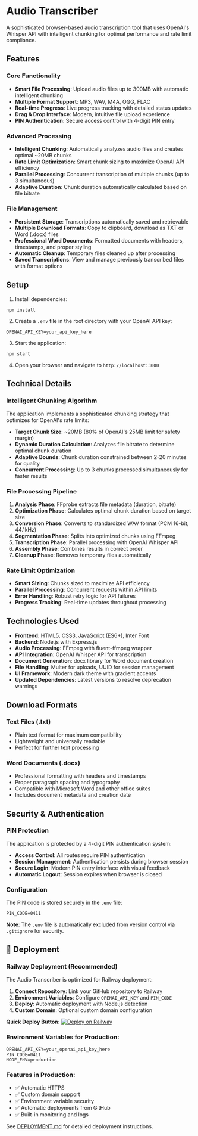 # Audio Transcriber

A sophisticated browser-based audio transcription tool that uses OpenAI's Whisper API with intelligent chunking for optimal performance and rate limit compliance.

## Features

### Core Functionality
- **Smart File Processing**: Upload audio files up to 300MB with automatic intelligent chunking
- **Multiple Format Support**: MP3, WAV, M4A, OGG, FLAC
- **Real-time Progress**: Live progress tracking with detailed status updates
- **Drag & Drop Interface**: Modern, intuitive file upload experience
- **PIN Authentication**: Secure access control with 4-digit PIN entry

### Advanced Processing
- **Intelligent Chunking**: Automatically analyzes audio files and creates optimal ~20MB chunks
- **Rate Limit Optimization**: Smart chunk sizing to maximize OpenAI API efficiency
- **Parallel Processing**: Concurrent transcription of multiple chunks (up to 3 simultaneous)
- **Adaptive Duration**: Chunk duration automatically calculated based on file bitrate

### File Management
- **Persistent Storage**: Transcriptions automatically saved and retrievable
- **Multiple Download Formats**: Copy to clipboard, download as TXT or Word (.docx) files
- **Professional Word Documents**: Formatted documents with headers, timestamps, and proper styling
- **Automatic Cleanup**: Temporary files cleaned up after processing
- **Saved Transcriptions**: View and manage previously transcribed files with format options

## Setup

1. Install dependencies:
```
npm install
```

2. Create a `.env` file in the root directory with your OpenAI API key:
```
OPENAI_API_KEY=your_api_key_here
```

3. Start the application:
```
npm start
```

4. Open your browser and navigate to `http://localhost:3000`

## Technical Details

### Intelligent Chunking Algorithm
The application implements a sophisticated chunking strategy that optimizes for OpenAI's rate limits:

- **Target Chunk Size**: ~20MB (80% of OpenAI's 25MB limit for safety margin)
- **Dynamic Duration Calculation**: Analyzes file bitrate to determine optimal chunk duration
- **Adaptive Bounds**: Chunk duration constrained between 2-20 minutes for quality
- **Concurrent Processing**: Up to 3 chunks processed simultaneously for faster results

### File Processing Pipeline
1. **Analysis Phase**: FFprobe extracts file metadata (duration, bitrate)
2. **Optimization Phase**: Calculates optimal chunk duration based on target size
3. **Conversion Phase**: Converts to standardized WAV format (PCM 16-bit, 44.1kHz)
4. **Segmentation Phase**: Splits into optimized chunks using FFmpeg
5. **Transcription Phase**: Parallel processing with OpenAI Whisper API
6. **Assembly Phase**: Combines results in correct order
7. **Cleanup Phase**: Removes temporary files automatically

### Rate Limit Optimization
- **Smart Sizing**: Chunks sized to maximize API efficiency
- **Parallel Processing**: Concurrent requests within API limits
- **Error Handling**: Robust retry logic for API failures
- **Progress Tracking**: Real-time updates throughout processing

## Technologies Used

- **Frontend**: HTML5, CSS3, JavaScript (ES6+), Inter Font
- **Backend**: Node.js with Express.js
- **Audio Processing**: FFmpeg with fluent-ffmpeg wrapper
- **API Integration**: OpenAI Whisper API for transcription
- **Document Generation**: docx library for Word document creation
- **File Handling**: Multer for uploads, UUID for session management
- **UI Framework**: Modern dark theme with gradient accents
- **Updated Dependencies**: Latest versions to resolve deprecation warnings

## Download Formats

### Text Files (.txt)
- Plain text format for maximum compatibility
- Lightweight and universally readable
- Perfect for further text processing

### Word Documents (.docx)
- Professional formatting with headers and timestamps
- Proper paragraph spacing and typography
- Compatible with Microsoft Word and other office suites
- Includes document metadata and creation date

## Security & Authentication

### PIN Protection
The application is protected by a 4-digit PIN authentication system:

- **Access Control**: All routes require PIN authentication
- **Session Management**: Authentication persists during browser session
- **Secure Login**: Modern PIN entry interface with visual feedback
- **Automatic Logout**: Session expires when browser is closed

### Configuration
The PIN code is stored securely in the `.env` file:
```
PIN_CODE=0411
```

**Note**: The `.env` file is automatically excluded from version control via `.gitignore` for security.

## 🚀 Deployment

### Railway Deployment (Recommended)
The Audio Transcriber is optimized for Railway deployment:

1. **Connect Repository**: Link your GitHub repository to Railway
2. **Environment Variables**: Configure `OPENAI_API_KEY` and `PIN_CODE`
3. **Deploy**: Automatic deployment with Node.js detection
4. **Custom Domain**: Optional custom domain configuration

**Quick Deploy Button:**
[![Deploy on Railway](https://railway.app/button.svg)](https://railway.app/new/template)

### Environment Variables for Production:
```env
OPENAI_API_KEY=your_openai_api_key_here
PIN_CODE=0411
NODE_ENV=production
```

### Features in Production:
- ✅ Automatic HTTPS
- ✅ Custom domain support
- ✅ Environment variable security
- ✅ Automatic deployments from GitHub
- ✅ Built-in monitoring and logs

See [DEPLOYMENT.md](DEPLOYMENT.md) for detailed deployment instructions.
